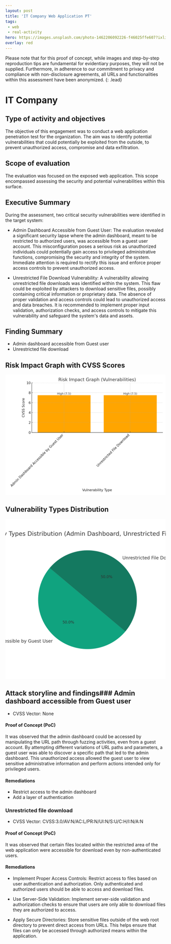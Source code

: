 ```yaml
---
layout: post
title: 'IT Company Web Application PT'
tags:
 - web
 - real-activity
hero: https://images.unsplash.com/photo-1462206092226-f46025ffe607?ixlib=rb-4.0.3&ixid=M3wxMjA3fDB8MHxwaG90by1wYWdlfHx8fGVufDB8fHx8fA%3D%3D&auto=format&fit=crop&w=1474&q=80
overlay: red
---
```


Please note that for this proof of concept, while images and step-by-step reproduction tips are fundamental for evidentiary purposes, they will not be supplied. Furthermore, in adherence to our commitment to privacy and compliance with non-disclosure agreements, all URLs and functionalities within this assessment have been anonymized. {: .lead}
 <!--break-->

# IT Company

## Type of activity and objectives
The objective of this engagement was to conduct a web application penetration test for the organization. The aim was to identify potential vulnerabilities that could potentially be exploited from the outside, to prevent unauthorized access, compromise and data exfiltration.
## Scope of evaluation
The evaluation was focused on the exposed web application. This scope encompassed assessing the security and potential vulnerabilities within this surface.
## Executive Summary 
During the assessment, two critical security vulnerabilities were identified in the target system:

- Admin Dashboard Accessible from Guest User: The evaluation revealed a significant security lapse where the admin dashboard, meant to be restricted to authorized users, was accessible from a guest user account. This misconfiguration poses a serious risk as unauthorized individuals could potentially gain access to privileged administrative functions, compromising the security and integrity of the system. Immediate attention is required to rectify this issue and enforce proper access controls to prevent unauthorized access.

- Unrestricted File Download Vulnerability: A vulnerability allowing unrestricted file downloads was identified within the system. This flaw could be exploited by attackers to download sensitive files, possibly containing critical information or proprietary data. The absence of proper validation and access controls could lead to unauthorized access and data breaches. It is recommended to implement proper input validation, authorization checks, and access controls to mitigate this vulnerability and safeguard the system's data and assets.

## Finding Summary
- Admin dashboard accessible from Guest user
- Unrestricted file download
## Risk Impact Graph with CVSS Scores

![](https://raw.githubusercontent.com/blitz0p3rations/blitz0p3rations.github.io/master/uploads/c11.png)

## Vulnerability Types Distribution

![](https://raw.githubusercontent.com/blitz0p3rations/blitz0p3rations.github.io/master/uploads/c12.png)

## Attack storyline and findings### Admin dashboard accessible from Guest user
- CVSS Vector: None 
#### Proof of Concept (PoC)
It was observed that the admin dashboard could be accessed by manipulating the URL path through fuzzing activities, even from a guest account. By attempting different variations of URL paths and parameters, a guest user was able to discover a specific path that led to the admin dashboard. This unauthorized access allowed the guest user to view sensitive administrative information and perform actions intended only for privileged users.
#### Remediations
- Restrict access to the admin dashboard
- Add a layer of authentication

### Unrestricted file download
- CVSS Vector: CVSS:3.0/AV:N/AC:L/PR:N/UI:N/S:U/C:H/I:N/A:N
#### Proof of Concept (PoC)
It was observed that certain files located within the restricted area of the web application were accessible for download even by non-authenticated users. 
#### Remediations
- Implement Proper Access Controls: Restrict access to files based on user authentication and authorization. Only authenticated and authorized users should be able to access and download files.

- Use Server-Side Validation: Implement server-side validation and authorization checks to ensure that users are only able to download files they are authorized to access.

- Apply Secure Directories: Store sensitive files outside of the web root directory to prevent direct access from URLs. This helps ensure that files can only be accessed through authorized means within the application.
